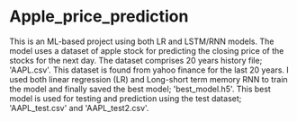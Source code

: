 # Apple_price_prediction
This is an ML-based project using both LR and LSTM/RNN models. The model uses a dataset of apple stock for predicting the closing price of the stocks for the next day. The dataset comprises 20 years history file; 'AAPL.csv'. This dataset is found from yahoo finance for the last 20 years. I used both linear regression (LR) and Long-short term memory RNN to train the model and finally saved the best model; 'best_model.h5'. This best model is used for testing and prediction using the test dataset; 'AAPL_test.csv' and 'AAPL_test2.csv'.
